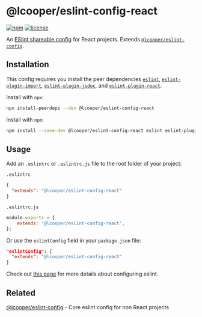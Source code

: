# @lcooper/eslint-config-react

[![npm][npm-badge]][npm-link]
[![license][license-badge]][license-link]

An [ESlint shareable config](https://eslint.org/docs/developer-guide/shareable-configs) for React projects. Extends [`@lcooper/eslint-config`](https://www.npmjs.com/package/@lcooper/eslint-config).

## Installation

This config requires you install the peer dependencies [`eslint`](https://www.npmjs.com/package/eslint), [`eslint-plugin-import`](https://www.npmjs.com/package/eslint-plugin-import), [`eslint-plugin-jsdoc`](https://www.npmjs.com/package/eslint-plugin-jsdoc), and [`eslint-plugin-react`](https://www.npmjs.com/package/eslint-plugin-react).

Install with `npx`:

```bash
npx install-peerdeps --dev @lcooper/eslint-config-react
```

Install with `npm`:

```bash
npm install --save-dev @lcooper/eslint-config-react eslint eslint-plugin-import eslint-plugin-jsdoc eslint-plugin-react
```

## Usage

Add an `.eslintrc` or `.eslintrc.js` file to the root folder of your project:

`.eslintrc`

```json
{
  "extends": "@lcooper/eslint-config-react"
}
```

`.eslintrc.js`

```javascript
module.exports = {
    extends: '@lcooper/eslint-config-react',
};
```

Or use the  `eslintConfig` field in your `package.json` file:

```json
"eslintConfig": {
  "extends": "@lcooper/eslint-config-react"
}
```

Check out [this page](https://eslint.org/docs/user-guide/configuring) for more details about configuring eslint.

## Related

[@lcooper/eslint-config](https://www.npmjs.com/package/@lcooper/eslint-config) - Core eslint config for non React projects

[npm-link]: https://www.npmjs.com/package/@lcooper/eslint-config-react
[npm-badge]: https://img.shields.io/npm/v/@lcooper/eslint-config-react?logo=npm&style=for-the-badge
[license-link]: ../../LICENSE
[license-badge]: https://img.shields.io/github/license/luciancooper/eslint-config?color=brightgreen&style=for-the-badge